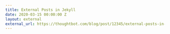 ```yaml
---
title: External Posts in Jekyll
date: 2020-03-15 00:00:00 Z
layout: external
external_url: https://thoughtbot.com/blog/post/12345/external-posts-in-jekyll
---
```


